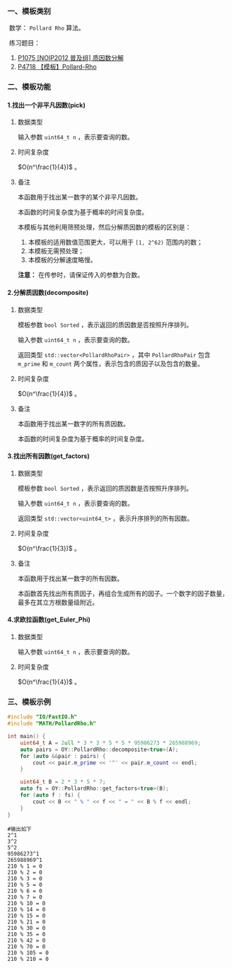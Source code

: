 ### 一、模板类别

​	数学： `Pollard Rho` 算法。

​	练习题目：

1. [P1075 [NOIP2012 普及组] 质因数分解](https://www.luogu.com.cn/problem/P1075)
2. [P4718 【模板】Pollard-Rho](https://www.luogu.com.cn/problem/P4718)

### 二、模板功能

#### 1.找出一个非平凡因数(pick)

1. 数据类型

   输入参数 `uint64_t n` ，表示要查询的数。

2. 时间复杂度

    $O(n^\frac{1}{4})$ 。

3. 备注

   本函数用于找出某一数字的某个非平凡因数。

   本函数的时间复杂度为基于概率的时间复杂度。

   本模板与其他利用筛预处理，然后分解质因数的模板的区别是：

   1. 本模板的适用数值范围更大，可以用于 `[1, 2^62)` 范围内的数；
   2. 本模板无需预处理；
   3. 本模板的分解速度略慢。

   **注意：** 在传参时，请保证传入的参数为合数。

#### 2.分解质因数(decomposite)

1. 数据类型

   模板参数 `bool Sorted` ，表示返回的质因数是否按照升序排列。

   输入参数 `uint64_t n` ，表示要查询的数。

   返回类型 `std::vector<PollardRhoPair>` ，其中 `PollardRhoPair` 包含 `m_prime` 和 `m_count` 两个属性，表示包含的质因子以及包含的数量。

2. 时间复杂度

    $O(n^\frac{1}{4})$ 。

3. 备注

   本函数用于找出某一数字的所有质因数。

   本函数的时间复杂度为基于概率的时间复杂度。

#### 3.找出所有因数(get_factors)

1. 数据类型

   模板参数 `bool Sorted` ，表示返回的质因数是否按照升序排列。

   输入参数 `uint64_t n` ，表示要查询的数。

   返回类型 `std::vector<uint64_t>` ，表示升序排列的所有因数。

2. 时间复杂度

    $O(n^\frac{1}{3})$ 。

3. 备注

   本函数用于找出某一数字的所有因数。
   
   本函数首先找出所有质因子，再组合生成所有的因子。一个数字的因子数量，最多在其立方根数量级附近。

#### 4.求欧拉函数(get_Euler_Phi)

1. 数据类型

   输入参数 `uint64_t n` ，表示要查询的数。

2. 时间复杂度

    $O(n^\frac{1}{4})$ 。


### 三、模板示例

```c++
#include "IO/FastIO.h"
#include "MATH/PollardRho.h"

int main() {
    uint64_t A = 2ull * 3 * 3 * 5 * 5 * 95986273 * 265988969;
    auto pairs = OY::PollardRho::decomposite<true>(A);
    for (auto &&pair : pairs) {
        cout << pair.m_prime << '^' << pair.m_count << endl;
    }

    uint64_t B = 2 * 3 * 5 * 7;
    auto fs = OY::PollardRho::get_factors<true>(B);
    for (auto f : fs) {
        cout << B << " % " << f << " = " << B % f << endl;
    }
}
```

```
#输出如下
2^1
3^2
5^2
95986273^1
265988969^1
210 % 1 = 0
210 % 2 = 0
210 % 3 = 0
210 % 5 = 0
210 % 6 = 0
210 % 7 = 0
210 % 10 = 0
210 % 14 = 0
210 % 15 = 0
210 % 21 = 0
210 % 30 = 0
210 % 35 = 0
210 % 42 = 0
210 % 70 = 0
210 % 105 = 0
210 % 210 = 0

```

